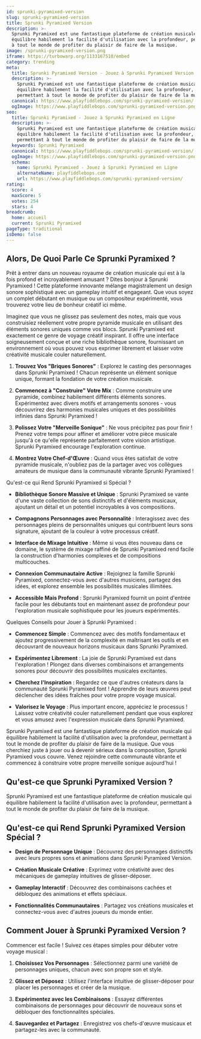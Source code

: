 ```yaml
---
id: sprunki-pyramixed-version
slug: sprunki-pyramixed-version
title: Sprunki Pyramixed Version
description: >-
  Sprunki Pyramixed est une fantastique plateforme de création musicale qui
  équilibre habilement la facilité d'utilisation avec la profondeur, permettant
  à tout le monde de profiter du plaisir de faire de la musique.
image: /sprunki-pyramixed-version.png
iframe: https://turbowarp.org/1133167510/embed
category: trending
meta:
  title: Sprunki Pyramixed Version - Jouez à Sprunki Pyramixed Version en Ligne
  description: >-
    Sprunki Pyramixed est une fantastique plateforme de création musicale qui
    équilibre habilement la facilité d'utilisation avec la profondeur,
    permettant à tout le monde de profiter du plaisir de faire de la musique.
  canonical: https://www.playfiddlebops.com/sprunki-pyramixed-version/
  ogImage: https://www.playfiddlebops.com/sprunki-pyramixed-version.png
seo:
  title: Sprunki Pyramixed - Jouez à Sprunki Pyramixed en Ligne
  description: >-
    Sprunki Pyramixed est une fantastique plateforme de création musicale qui
    équilibre habilement la facilité d'utilisation avec la profondeur,
    permettant à tout le monde de profiter du plaisir de faire de la musique.
  keywords: Sprunki Pyramixed
  canonical: https://www.playfiddlebops.com/sprunki-pyramixed-version/
  ogImage: https://www.playfiddlebops.com/sprunki-pyramixed-version.png
  schema:
    name: Sprunki Pyramixed - Jouez à Sprunki Pyramixed en Ligne
    alternateName: playfiddlebops.com
    url: https://www.playfiddlebops.com/sprunki-pyramixed-version/
rating:
  score: 4
  maxScore: 5
  votes: 254
  stars: 4
breadcrumb:
  home: accueil
  current: Sprunki Pyramixed
pageType: traditional
isDemo: false
---
```


## Alors, De Quoi Parle Ce Sprunki Pyramixed ?

Prêt à entrer dans un nouveau royaume de création musicale qui est à la fois profond et incroyablement amusant ? Dites bonjour à Sprunki Pyramixed ! Cette plateforme innovante mélange magistralement un design sonore sophistiqué avec un gameplay intuitif et engageant. Que vous soyez un complet débutant en musique ou un compositeur expérimenté, vous trouverez votre lieu de bonheur créatif ici même.

Imaginez que vous ne glissez pas seulement des notes, mais que vous construisiez réellement votre propre pyramide musicale en utilisant des éléments sonores uniques comme vos blocs. Sprunki Pyramixed est exactement ce genre de voyage créatif inspirant. Il offre une interface soigneusement conçue et une riche bibliothèque sonore, fournissant un environnement où vous pouvez vous exprimer librement et laisser votre créativité musicale couler naturellement.

1. **Trouvez Vos "Briques Sonores"** : Explorez le casting des personnages dans Sprunki Pyramixed ! Chacun représente un élément sonique unique, formant la fondation de votre création musicale.

1. **Commencez à "Construire" Votre Mix** : Comme construire une pyramide, combinez habilement différents éléments sonores. Expérimentez avec divers motifs et arrangements sonores - vous découvrirez des harmonies musicales uniques et des possibilités infinies dans Sprunki Pyramixed !

1. **Polissez Votre "Merveille Sonique"** : Ne vous précipitez pas pour finir ! Prenez votre temps pour affiner et améliorer votre pièce musicale jusqu'à ce qu'elle représente parfaitement votre vision artistique. Sprunki Pyramixed encourage l'exploration continue.

1. **Montrez Votre Chef-d'Œuvre** : Quand vous êtes satisfait de votre pyramide musicale, n'oubliez pas de la partager avec vos collègues amateurs de musique dans la communauté vibrante Sprunki Pyramixed !

Qu'est-ce qui Rend Sprunki Pyramixed si Spécial ?

- **Bibliothèque Sonore Massive et Unique** : Sprunki Pyramixed se vante d'une vaste collection de sons distinctifs et d'éléments musicaux, ajoutant un détail et un potentiel incroyables à vos compositions.

- **Compagnons Personnages avec Personnalité** : Interagissez avec des personnages pleins de personnalités uniques qui contribuent leurs sons signature, ajoutant de la couleur à votre processus créatif.

- **Interface de Mixage Intuitive** : Même si vous êtes nouveau dans ce domaine, le système de mixage raffiné de Sprunki Pyramixed rend facile la construction d'harmonies complexes et de compositions multicouches.

- **Connexion Communautaire Active** : Rejoignez la famille Sprunki Pyramixed, connectez-vous avec d'autres musiciens, partagez des idées, et explorez ensemble les possibilités musicales illimitées.

- **Accessible Mais Profond** : Sprunki Pyramixed fournit un point d'entrée facile pour les débutants tout en maintenant assez de profondeur pour l'exploration musicale sophistiquée pour les joueurs expérimentés.

Quelques Conseils pour Jouer à Sprunki Pyramixed :

- **Commencez Simple** : Commencez avec des motifs fondamentaux et ajoutez progressivement de la complexité en maîtrisant les outils et en découvrant de nouveaux horizons musicaux dans Sprunki Pyramixed.

- **Expérimentez Librement** : La joie de Sprunki Pyramixed est dans l'exploration ! Plongez dans diverses combinaisons et arrangements sonores pour découvrir des possibilités musicales excitantes.

- **Cherchez l'Inspiration** : Regardez ce que d'autres créateurs dans la communauté Sprunki Pyramixed font ! Apprendre de leurs œuvres peut déclencher des idées fraîches pour votre propre voyage musical.

- **Valorisez le Voyage** : Plus important encore, appréciez le processus ! Laissez votre créativité couler naturellement pendant que vous explorez et vous amusez avec l'expression musicale dans Sprunki Pyramixed.

Sprunki Pyramixed est une fantastique plateforme de création musicale qui équilibre habilement la facilité d'utilisation avec la profondeur, permettant à tout le monde de profiter du plaisir de faire de la musique. Que vous cherchiez juste à jouer ou à devenir sérieux dans la composition, Sprunki Pyramixed vous couvre. Venez rejoindre cette communauté vibrante et commencez à construire votre propre merveille sonique aujourd'hui !

## Qu'est-ce que Sprunki Pyramixed Version ?

Sprunki Pyramixed est une fantastique plateforme de création musicale qui équilibre habilement la facilité d'utilisation avec la profondeur, permettant à tout le monde de profiter du plaisir de faire de la musique.

## Qu'est-ce qui Rend Sprunki Pyramixed Version Spécial ?

- **Design de Personnage Unique** : Découvrez des personnages distinctifs avec leurs propres sons et animations dans Sprunki Pyramixed Version.

- **Création Musicale Créative** : Exprimez votre créativité avec des mécaniques de gameplay intuitives de glisser-déposer.

- **Gameplay Interactif** : Découvrez des combinaisons cachées et débloquez des animations et effets spéciaux.

- **Fonctionnalités Communautaires** : Partagez vos créations musicales et connectez-vous avec d'autres joueurs du monde entier.

## Comment Jouer à Sprunki Pyramixed Version ?

Commencer est facile ! Suivez ces étapes simples pour débuter votre voyage musical :

1. **Choisissez Vos Personnages** : Sélectionnez parmi une variété de personnages uniques, chacun avec son propre son et style.

1. **Glissez et Déposez** : Utilisez l'interface intuitive de glisser-déposer pour placer les personnages et créer de la musique.

1. **Expérimentez avec les Combinaisons** : Essayez différentes combinaisons de personnages pour découvrir de nouveaux sons et débloquer des fonctionnalités spéciales.

1. **Sauvegardez et Partagez** : Enregistrez vos chefs-d'œuvre musicaux et partagez-les avec la communauté.